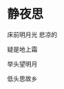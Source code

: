 <!DOCTYPE html>
<html lang="en">
<head>
    <meta charset="UTF-8">
    <title>Title</title>
</head>
<body>
<h1>静夜思</h1>  
<p>床前明月光        悲凉的</P> 
<p>疑是地上霜</P>
<p>举头望明月</P>
<p>低头思故乡</P>
</body>
</html>
